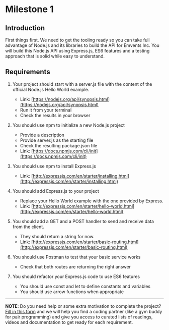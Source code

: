 # Milestone 1

## Introduction
First things first. We need to get the tooling ready so you can take full advantage of Node.js and its libraries to build the API for Emvents Inc. You will build this Node.js API using Express.js, ES6 features and a testing approach that is solid while easy to understand.

## Requirements

1. Your project  should start with a server.js file with the content of the official Node.js Hello World example.
   - Link: [https://nodejs.org/api/synopsis.html](https://nodejs.org/api/synopsis.html)
   - Run it from your terminal
   - Check the results in your browser

2. You should use npm to initialize a new Node.js project 
   - Provide a description
   - Provide server.js as the starting file
   - Check the resulting package.json file
   - Link: [https://docs.npmjs.com/cli/init](https://docs.npmjs.com/cli/init)

3. You should use npm to install Express.js
   - Link: [http://expressjs.com/en/starter/installing.html](http://expressjs.com/en/starter/installing.html)

4. You should add Express.js to your project
   - Replace your Hello World example with the one provided by Express. 
   - Link: [http://expressjs.com/en/starter/hello-world.html](http://expressjs.com/en/starter/hello-world.html)

5. You should add a GET and a POST handler to send and receive data from the client.
   - They should return a string for now.
   - Link: [http://expressjs.com/en/starter/basic-routing.html](http://expressjs.com/en/starter/basic-routing.html)

6. You should use Postman to test that your basic service works
   - Check that both routes are returning the right answer

7. You should refactor your Express.js code to use ES6 features
   - You should use const and let to define constants and variables
   - You should use arrow functions when appropriate

---

**NOTE**: Do you need help or some extra motivation to complete the project? [Fill in this form](https://microverse.typeform.com/to/Lh3CKF) and we will help you find a coding partner (like a gym buddy for pair programming) and give you access to curated lists of readings, videos and documentation to get ready for each requirement.